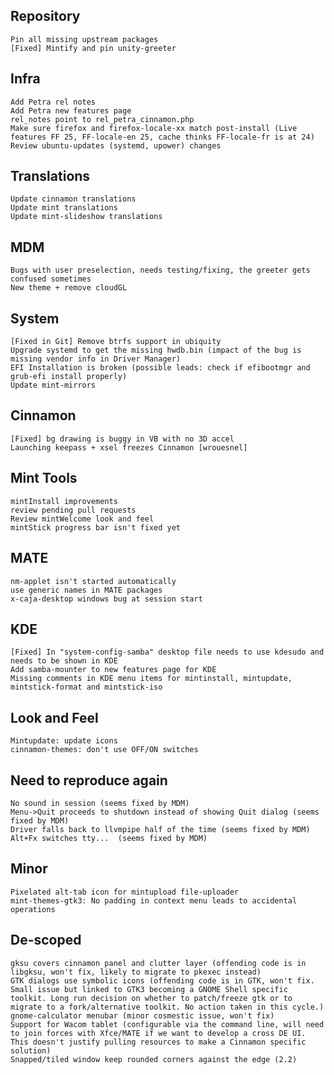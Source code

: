Repository
----------
	Pin all missing upstream packages
	[Fixed] Mintify and pin unity-greeter
	
Infra	
-----
	Add Petra rel notes
	Add Petra new features page
	rel_notes point to rel_petra_cinnamon.php
	Make sure firefox and firefox-locale-xx match post-install (Live features FF 25, FF-locale-en 25, cache thinks FF-locale-fr is at 24)
	Review ubuntu-updates (systemd, upower) changes

Translations
------------
	Update cinnamon translations
	Update mint translations
	Update mint-slideshow translations
	
MDM
---	
	Bugs with user preselection, needs testing/fixing, the greeter gets confused sometimes
	New theme + remove cloudGL	
	
System
------	
	[Fixed in Git] Remove btrfs support in ubiquity
	Upgrade systemd to get the missing hwdb.bin (impact of the bug is missing vendor info in Driver Manager)
	EFI Installation is broken (possible leads: check if efibootmgr and grub-efi install properly)
	Update mint-mirrors		
	
Cinnamon
--------
	[Fixed] bg drawing is buggy in VB with no 3D accel
	Launching keepass + xsel freezes Cinnamon [wrouesnel]	

Mint Tools
----------
	mintInstall improvements
	review pending pull requests
	Review mintWelcome look and feel
	mintStick progress bar isn't fixed yet
	
MATE
----
	nm-applet isn't started automatically
	use generic names in MATE packages
	x-caja-desktop windows bug at session start	

KDE
---
	[Fixed] In "system-config-samba" desktop file needs to use kdesudo and needs to be shown in KDE
	Add samba-mounter to new features page for KDE
	Missing comments in KDE menu items for mintinstall, mintupdate, mintstick-format and mintstick-iso

Look and Feel
-------------	
	Mintupdate: update icons
	cinnamon-themes: don't use OFF/ON switches



Need to reproduce again
-----------------------
	No sound in session (seems fixed by MDM)
	Menu->Quit proceeds to shutdown instead of showing Quit dialog (seems fixed by MDM)
	Driver falls back to llvmpipe half of the time (seems fixed by MDM)
	Alt+Fx switches tty...	(seems fixed by MDM)	

Minor
-----
	Pixelated alt-tab icon for mintupload file-uploader
	mint-themes-gtk3: No padding in context menu leads to accidental operations

De-scoped
---------	
	gksu covers cinnamon panel and clutter layer (offending code is in libgksu, won't fix, likely to migrate to pkexec instead)
	GTK dialogs use symbolic icons (offending code is in GTK, won't fix. Small issue but linked to GTK3 becoming a GNOME Shell specific toolkit. Long run decision on whether to patch/freeze gtk or to migrate to a fork/alternative toolkit. No action taken in this cycle.)
	gnome-calculator menubar (minor cosmestic issue, won't fix)
	Support for Wacom tablet (configurable via the command line, will need to join forces with Xfce/MATE if we want to develop a cross DE UI. This doesn't justify pulling resources to make a Cinnamon specific solution)
	Snapped/tiled window keep rounded corners against the edge (2.2)
